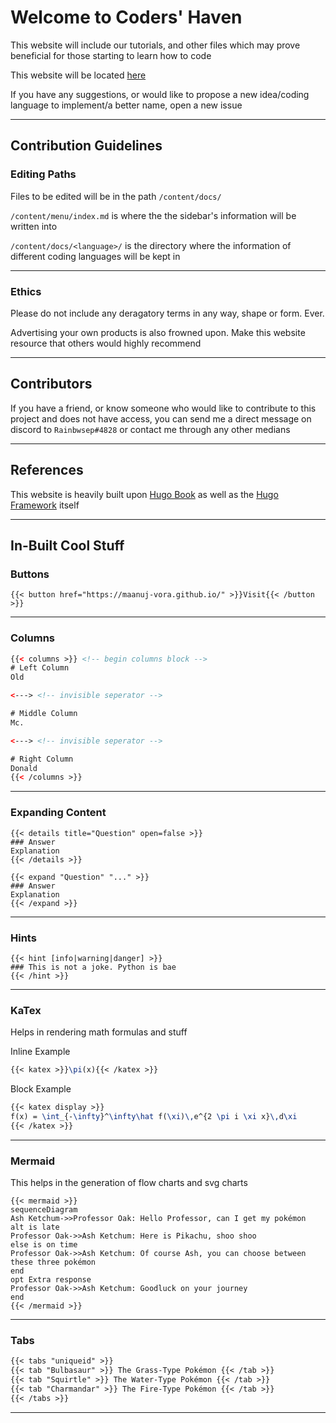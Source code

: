 # Welcome to Coders' Haven

This website will include our tutorials, and other files which may prove beneficial for those starting to learn how to code

This website will be located [here](https://maanuj-vora.github.io/Coders-Haven/)

If you have any suggestions, or would like to propose a new idea/coding language to implement/a better name, open a new issue

---

## Contribution Guidelines

### Editing Paths

Files to be edited will be in the path `/content/docs/`

`/content/menu/index.md` is where the the sidebar's information will be written into

`/content/docs/<language>/` is the directory where the information of different coding languages will be kept in

---

### Ethics

Please do not include any deragatory terms in any way, shape or form. Ever.

Advertising your own products is also frowned upon. Make this website resource that others would highly recommend

---

## Contributors

If you have a friend, or know someone who would like to contribute to this project and does not have access, you can send me a direct message on discord to `Rainbwsep#4828` or contact me through any other medians

---

## References

This website is heavily built upon [Hugo Book](https://themes.gohugo.io/hugo-book/) as well as the [Hugo Framework](https://gohugo.io/) itself

---

## In-Built Cool Stuff

### Buttons

```tpl
{{< button href="https://maanuj-vora.github.io/" >}}Visit{{< /button >}}
```

---

### Columns

```html
{{< columns >}} <!-- begin columns block -->
# Left Column
Old

<---> <!-- invisible seperator -->

# Middle Column
Mc.

<---> <!-- invisible seperator -->

# Right Column
Donald
{{< /columns >}}
```

---

### Expanding Content

```tpl
{{< details title="Question" open=false >}}
### Answer
Explanation
{{< /details >}}
```
```tpl
{{< expand "Question" "..." >}}
### Answer
Explanation
{{< /expand >}}
```

---

### Hints

```tpl
{{< hint [info|warning|danger] >}}
### This is not a joke. Python is bae
{{< /hint >}}
```

---

### KaTex

Helps in rendering math formulas and stuff

Inline Example
```latex
{{< katex >}}\pi(x){{< /katex >}}
```

Block Example
```latex
{{< katex display >}}
f(x) = \int_{-\infty}^\infty\hat f(\xi)\,e^{2 \pi i \xi x}\,d\xi
{{< /katex >}}
```

---

### Mermaid

This helps in the generation of flow charts and svg charts

```tpl
{{< mermaid >}}
sequenceDiagram
Ash Ketchum->>Professor Oak: Hello Professor, can I get my pokémon
alt is late
Professor Oak->>Ash Ketchum: Here is Pikachu, shoo shoo
else is on time
Professor Oak->>Ash Ketchum: Of course Ash, you can choose between these three pokémon
end
opt Extra response
Professor Oak->>Ash Ketchum: Goodluck on your journey
end
{{< /mermaid >}}
```

---

### Tabs
```markdown
{{< tabs "uniqueid" >}}
{{< tab "Bulbasaur" >}} The Grass-Type Pokémon {{< /tab >}}
{{< tab "Squirtle" >}} The Water-Type Pokémon {{< /tab >}}
{{< tab "Charmandar" >}} The Fire-Type Pokémon {{< /tab >}}
{{< /tabs >}}
```

---
